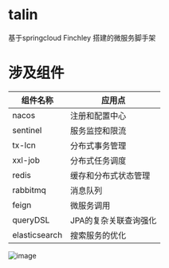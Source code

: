 # talin
基于springcloud Finchley 搭建的微服务脚手架
# 涉及组件
组件名称 | 应用点   
-|-
nacos | 注册和配置中心
sentinel | 服务监控和限流 
tx-lcn | 分布式事务管理
xxl-job | 分布式任务调度
redis | 缓存和分布式状态管理
rabbitmq | 消息队列
feign | 微服务调用
queryDSL | JPA的复杂关联查询强化 
elasticsearch | 搜索服务的优化

![image](https://github.com/minghowwww/talin/tree/master/images/money.jpg)
